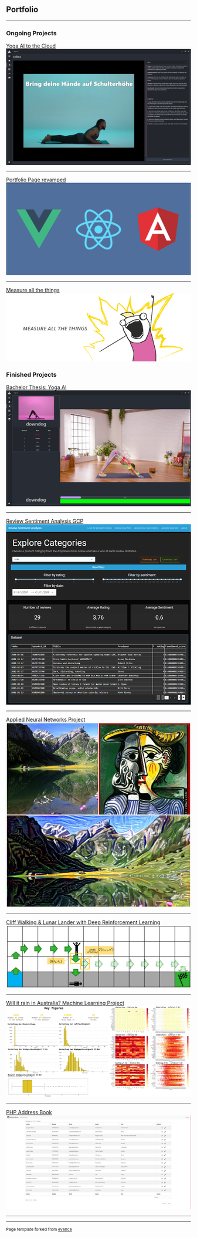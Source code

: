 ## Portfolio

---

 ### Ongoing Projects
[Yoga AI to the Cloud](https://github.com/alkolhar/yoga-ai-cloud)
<img src="images/learning_preview.png?raw=true"/>

---
[Portfolio Page revamped](https://github.com/alkolhar/portfolio-revamped)
<img src="images/frontend.png">

---
[Measure all the things](https://github.com/alkolhar/rpi-measure)
<img src="images/measure.png?raw=true"/>

### Finished Projects

[Bachelor Thesis: Yoga AI](/pdf/BA_Yoga-AI_Seliner-Koller.pdf)
<img src="images/training_preview.png?raw=true"/>

---
[Review Sentiment Analysis GCP](https://alkolhar.github.io/InI-CC/)
<img src="images/cc-landingpage.jpg?raw=true"/>

---
[Applied Neural Networks Project](https://alkolhar.github.io/M_ANN/)
<img src="images/ann_style-transfer.jpg?raw=true"/>

---
[Cliff Walking & Lunar Lander with Deep Reinforcement Learning](https://alkolhar.github.io/M_DRL/)
<img src="images/cliff_walking.png?raw=true"/>

---
[Will it rain in Australia? Machine Learning Project](/notebooks/ml-project/rain-in-australia.html)
<img src="images/ml-projekt.png?raw=true"/>

--- 
[PHP Address Book](https://alkolhar.github.io/M_Web/)
<img src="images/php-addressbook.png?raw=true"/>

---
<!--
### Other Projects

- [Project 1 Title](http://example.com/)
- [Project 2 Title](http://example.com/)
- [Project 3 Title](http://example.com/)
- [Project 4 Title](http://example.com/)
- [Project 5 Title](http://example.com/)

---
-->



---
<p style="font-size:11px">Page template forked from <a href="https://github.com/evanca/quick-portfolio">evanca</a></p>
<!-- Remove above link if you don't want to attibute -->
